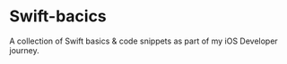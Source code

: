 # Swift-bacics
A collection of Swift basics &amp; code snippets as part of my iOS Developer journey.
